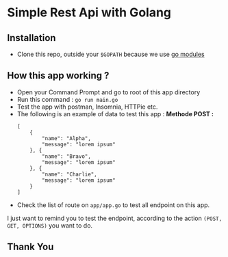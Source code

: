 # Simple Rest Api with Golang

## Installation

- Clone this repo, outside your `$GOPATH` because we use [go modules][gomod]

[gomod]: https://blog.golang.org/using-go-modules

## How this app working ?
- Open your Command Prompt and go to root of this app directory
- Run this command : `go run main.go`
- Test the app with postman, Insomnia, HTTPie etc.
- The following is an example of data to test this app :
    **Methode POST :**
    ```
    [
        {
            "name": "Alpha",
            "message": "lorem ipsum"
        }, {
            "name": "Bravo",
            "message": "lorem ipsum"
        }, {
            "name": "Charlie",
            "message": "lorem ipsum"
        }
    ]
    ```
- Check the list of route on `app/app.go` to test all endpoint on this app.

I just want to remind you to test the endpoint, according to the action `(POST, GET, OPTIONS)` you want to do.

## Thank You